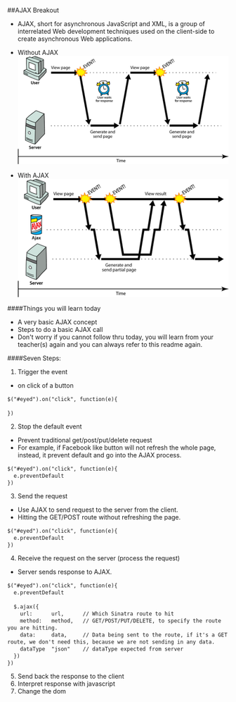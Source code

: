 ##AJAX Breakout

- AJAX, short for asynchronous JavaScript and XML, is a group of interrelated Web development techniques used on the client-side to create asynchronous Web applications.

- Without AJAX
![Alt text](/no-ajax.png "Without Ajax")

- With AJAX
![Alt text](/ajax.png "With Ajax")

####Things you will learn today
  - A very basic AJAX concept
  - Steps to do a basic AJAX call
  - Don't worry if you cannot follow thru today, you will learn from your teacher(s) again and you can always refer to this readme again.

####Seven Steps:
1. Trigger the event

  - on click of a button
  ```
  $("#eyed").on("click", function(e){

  })
  ```

2. Stop the default event

  - Prevent traditional get/post/put/delete request
  - For example, if Facebook like button will not refresh the whole page, instead, it prevent default and go into the AJAX process.
  ```
  $("#eyed").on("click", function(e){
    e.preventDefault
  })
  ```

3. Send the request

  - Use AJAX to send request to the server from the client.
  - Hitting the GET/POST route without refreshing the page.
  ```
  $("#eyed").on("click", function(e){
    e.preventDefault
  })
  ```

4. Receive the request on the server (process the request)

  - Server sends response to AJAX.
  ```
  $("#eyed").on("click", function(e){
    e.preventDefault

    $.ajax({
      url:      url,      // Which Sinatra route to hit
      method:   method,   // GET/POST/PUT/DELETE, to specify the route you are hitting.
      data:     data,     // Data being sent to the route, if it's a GET route, we don't need this, because we are not sending in any data.
      dataType  "json"    // dataType expected from server
    })
  })
  ```

5. Send back the response to the client
6. Interpret response with javascript
7. Change the dom